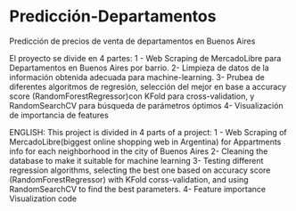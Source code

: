# Predicción-Departamentos
Predicción de precios de venta de departamentos en Buenos Aires

El proyecto se divide en 4 partes: 1 - Web Scraping de MercadoLibre para Departamentos en Buenos Aires por barrio. 2- Limpieza de datos de la información obtenida adecuada para machine-learning. 3- Prubea de diferentes algoritmos de regresión, selección del mejor en base a accuracy score (RandomForestRegressor)con KFold para cross-validation, y RandomSearchCV para búsqueda de parámetros óptimos 4- Visualización de importancia de features

ENGLISH: This project is divided in 4 parts of a project: 1 - Web Scraping of MercadoLibre(biggest online shopping web in Argentina) for Appartments info for each neighborhood in the city of Buenos Aires 2- Cleaning the database to make it suitable for machine learning 3- Testing different regression algorithms, selecting the best one based on accuracy score (RandomForestRegressor) with KFold corss-validation, and using RandomSearchCV to find the best parameters. 4- Feature importance Visualization code
